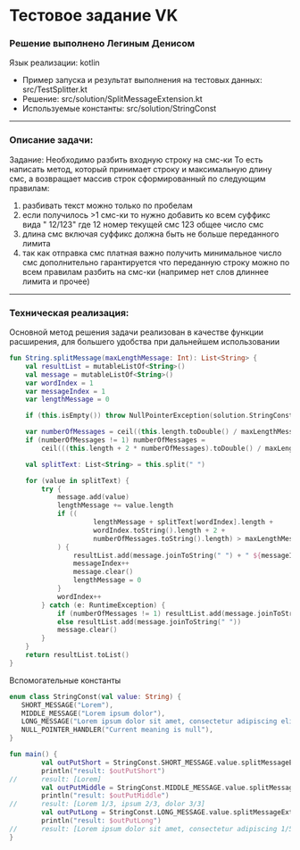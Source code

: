 # Тестовое задание VK

### Решение выполнено Легиным Денисом

Язык реализации: kotlin
* Пример запуска и результат выполнения на тестовых данных: src/TestSplitter.kt
* Решение: src/solution/SplitMessageExtension.kt
* Используемые константы: src/solution/StringConst
___

### Описание задачи:

Задание:
Необходимо разбить входную строку на смс-ки То есть написать метод, который принимает строку и максимальную длину смс, а
возвращает массив строк сформированный по следующим правилам:

1) разбивать текст можно только по пробелам
2) если получилось >1 смс-ки то нужно добавить ко всем суффикс вида " 12/123" где 12 номер текущей смс 123 общее число
   смс
3) длина смс включая суффикс должна быть не больше переданного лимита
4) так как отправка смс платная важно получить минимальное число смс дополнительно гарантируется что переданную строку
   можно по всем правилам разбить на смс-ки (например нет слов длиннее лимита и прочее)

___

### Техническая реализация:

Основной метод решения задачи реализован в качестве функции расширения, для большего удобства при дальнейшем
использовании

```kotlin
fun String.splitMessage(maxLengthMessage: Int): List<String> {
    val resultList = mutableListOf<String>()
    val message = mutableListOf<String>()
    var wordIndex = 1
    var messageIndex = 1
    var lengthMessage = 0

    if (this.isEmpty()) throw NullPointerException(solution.StringConst.NULL_POINTER_HANDLER.value)

    var numberOfMessages = ceil((this.length.toDouble() / maxLengthMessage.toDouble())).toInt()
    if (numberOfMessages != 1) numberOfMessages =
        ceil(((this.length + 2 * numberOfMessages).toDouble() / maxLengthMessage.toDouble())).toInt()

    val splitText: List<String> = this.split(" ")

    for (value in splitText) {
        try {
            message.add(value)
            lengthMessage += value.length
            if ((
                     lengthMessage + splitText[wordIndex].length +
                     wordIndex.toString().length + 2 +
                     numberOfMessages.toString().length) > maxLengthMessage
            ) {
                resultList.add(message.joinToString(" ") + " ${messageIndex}/$numberOfMessages")
                messageIndex++
                message.clear()
                lengthMessage = 0
            }
            wordIndex++
        } catch (e: RuntimeException) {
            if (numberOfMessages != 1) resultList.add(message.joinToString(" ") + " ${messageIndex}/$numberOfMessages")
            else resultList.add(message.joinToString(" "))
            message.clear()
        }
    }
    return resultList.toList()
}
```

Вспомогательные константы

```kotlin
enum class StringConst(val value: String) {
   SHORT_MESSAGE("Lorem"),
   MIDDLE_MESSAGE("Lorem ipsum dolor"),
   LONG_MESSAGE("Lorem ipsum dolor sit amet, consectetur adipiscing elit, sed do eiusmod tempor incididunt ut labore et dolore magna aliqua. Ut enim ad minim veniam, quis nostrud exercitation ullamco laborious nisi ut aliquip ex ea commodo consequat."),
   NULL_POINTER_HANDLER("Current meaning is null"),
}
```

```kotlin
fun main() {
        val outPutShort = StringConst.SHORT_MESSAGE.value.splitMessageExtension(maxLengthMessage = 10)
        println("result: $outPutShort")
//      result: [Lorem]
        val outPutMiddle = StringConst.MIDDLE_MESSAGE.value.splitMessageExtension(maxLengthMessage = 10)
        println("result: $outPutMiddle")
//      result: [Lorem 1/3, ipsum 2/3, dolor 3/3]
        val outPutLong = StringConst.LONG_MESSAGE.value.splitMessageExtension(maxLengthMessage = 50)
        println("result: $outPutLong")
//      result: [Lorem ipsum dolor sit amet, consectetur adipiscing 1/5, elit, sed do eiusmod tempor incididunt ut labore et 2/5, dolore magna aliqua. Ut enim ad minim veniam, quis 3/5, nostrud exercitation ullamco laborious nisi ut 4/5, aliquip ex ea commodo consequat. 5/5]
}
```
